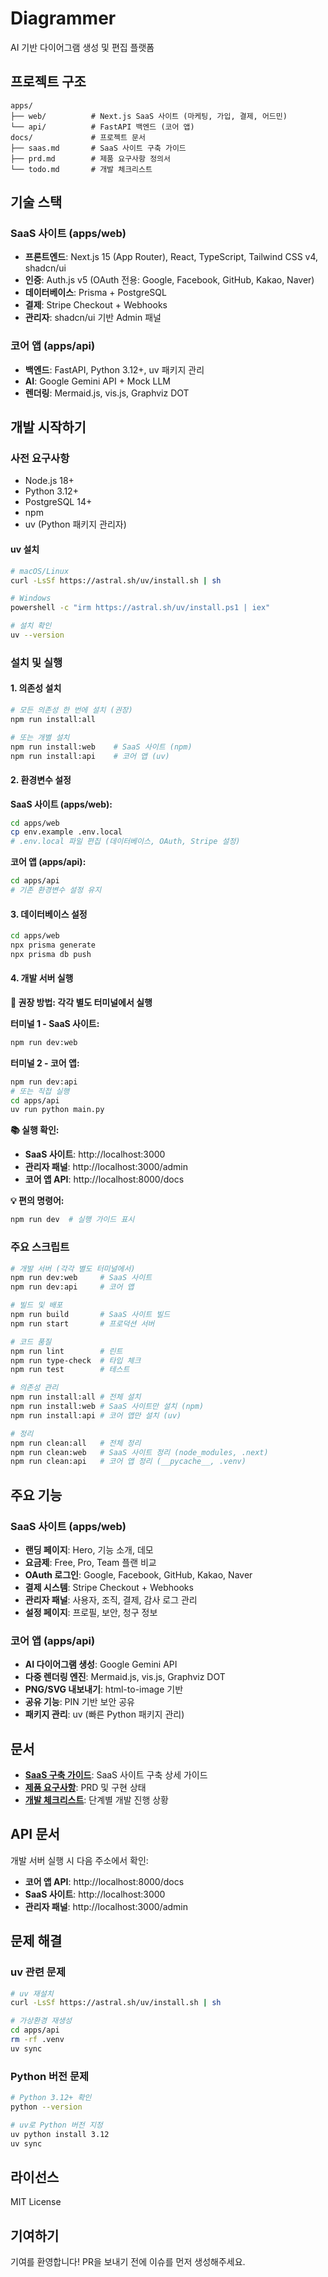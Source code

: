 # Diagrammer

AI 기반 다이어그램 생성 및 편집 플랫폼

## 프로젝트 구조

```
apps/
├── web/          # Next.js SaaS 사이트 (마케팅, 가입, 결제, 어드민)
└── api/          # FastAPI 백엔드 (코어 앱)
docs/             # 프로젝트 문서
├── saas.md       # SaaS 사이트 구축 가이드
├── prd.md        # 제품 요구사항 정의서
└── todo.md       # 개발 체크리스트
```

## 기술 스택

### SaaS 사이트 (apps/web)
- **프론트엔드**: Next.js 15 (App Router), React, TypeScript, Tailwind CSS v4, shadcn/ui
- **인증**: Auth.js v5 (OAuth 전용: Google, Facebook, GitHub, Kakao, Naver)
- **데이터베이스**: Prisma + PostgreSQL
- **결제**: Stripe Checkout + Webhooks
- **관리자**: shadcn/ui 기반 Admin 패널

### 코어 앱 (apps/api)
- **백엔드**: FastAPI, Python 3.12+, uv 패키지 관리
- **AI**: Google Gemini API + Mock LLM
- **렌더링**: Mermaid.js, vis.js, Graphviz DOT

## 개발 시작하기

### 사전 요구사항

- Node.js 18+
- Python 3.12+
- PostgreSQL 14+
- npm
- uv (Python 패키지 관리자)

#### uv 설치

```bash
# macOS/Linux
curl -LsSf https://astral.sh/uv/install.sh | sh

# Windows
powershell -c "irm https://astral.sh/uv/install.ps1 | iex"

# 설치 확인
uv --version
```

### 설치 및 실행

#### 1. 의존성 설치

```bash
# 모든 의존성 한 번에 설치 (권장)
npm run install:all

# 또는 개별 설치
npm run install:web    # SaaS 사이트 (npm)
npm run install:api    # 코어 앱 (uv)
```

#### 2. 환경변수 설정

**SaaS 사이트 (apps/web):**
```bash
cd apps/web
cp env.example .env.local
# .env.local 파일 편집 (데이터베이스, OAuth, Stripe 설정)
```

**코어 앱 (apps/api):**
```bash
cd apps/api
# 기존 환경변수 설정 유지
```

#### 3. 데이터베이스 설정

```bash
cd apps/web
npx prisma generate
npx prisma db push
```

#### 4. 개발 서버 실행

**🚀 권장 방법: 각각 별도 터미널에서 실행**

**터미널 1 - SaaS 사이트:**
```bash
npm run dev:web
```

**터미널 2 - 코어 앱:**
```bash
npm run dev:api
# 또는 직접 실행
cd apps/api
uv run python main.py
```

**📚 실행 확인:**
- **SaaS 사이트**: http://localhost:3000
- **관리자 패널**: http://localhost:3000/admin
- **코어 앱 API**: http://localhost:8000/docs

**💡 편의 명령어:**
```bash
npm run dev  # 실행 가이드 표시
```

### 주요 스크립트

```bash
# 개발 서버 (각각 별도 터미널에서)
npm run dev:web     # SaaS 사이트
npm run dev:api     # 코어 앱

# 빌드 및 배포
npm run build       # SaaS 사이트 빌드
npm run start       # 프로덕션 서버

# 코드 품질
npm run lint        # 린트
npm run type-check  # 타입 체크
npm run test        # 테스트

# 의존성 관리
npm run install:all # 전체 설치
npm run install:web # SaaS 사이트만 설치 (npm)
npm run install:api # 코어 앱만 설치 (uv)

# 정리
npm run clean:all   # 전체 정리
npm run clean:web   # SaaS 사이트 정리 (node_modules, .next)
npm run clean:api   # 코어 앱 정리 (__pycache__, .venv)
```

## 주요 기능

### SaaS 사이트 (apps/web)
- **랜딩 페이지**: Hero, 기능 소개, 데모
- **요금제**: Free, Pro, Team 플랜 비교
- **OAuth 로그인**: Google, Facebook, GitHub, Kakao, Naver
- **결제 시스템**: Stripe Checkout + Webhooks
- **관리자 패널**: 사용자, 조직, 결제, 감사 로그 관리
- **설정 페이지**: 프로필, 보안, 청구 정보

### 코어 앱 (apps/api)
- **AI 다이어그램 생성**: Google Gemini API
- **다중 렌더링 엔진**: Mermaid.js, vis.js, Graphviz DOT
- **PNG/SVG 내보내기**: html-to-image 기반
- **공유 기능**: PIN 기반 보안 공유
- **패키지 관리**: uv (빠른 Python 패키지 관리)

## 문서

- **[SaaS 구축 가이드](docs/saas.md)**: SaaS 사이트 구축 상세 가이드
- **[제품 요구사항](docs/prd.md)**: PRD 및 구현 상태
- **[개발 체크리스트](docs/todo.md)**: 단계별 개발 진행 상황

## API 문서

개발 서버 실행 시 다음 주소에서 확인:
- **코어 앱 API**: http://localhost:8000/docs
- **SaaS 사이트**: http://localhost:3000
- **관리자 패널**: http://localhost:3000/admin

## 문제 해결

### uv 관련 문제

```bash
# uv 재설치
curl -LsSf https://astral.sh/uv/install.sh | sh

# 가상환경 재생성
cd apps/api
rm -rf .venv
uv sync
```

### Python 버전 문제

```bash
# Python 3.12+ 확인
python --version

# uv로 Python 버전 지정
uv python install 3.12
uv sync
```

## 라이선스

MIT License

## 기여하기

기여를 환영합니다! PR을 보내기 전에 이슈를 먼저 생성해주세요.
